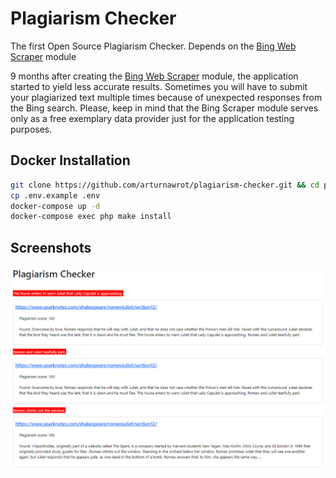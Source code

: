 # Plagiarism Checker

The first Open Source Plagiarism Checker. Depends on the [Bing Web Scraper](https://github.com/arturnawrot/web-scraper) module

9 months after creating the [Bing Web Scraper](https://github.com/arturnawrot/web-scraper) module, the application started to yield less accurate results. Sometimes you will have to submit your plagiarized text multiple times because of unexpected responses from the Bing search. Please, keep in mind that the Bing Scraper module serves only as a free exemplary data provider just for the application testing purposes. 

## Docker Installation

```bash
git clone https://github.com/arturnawrot/plagiarism-checker.git && cd plagiarism-checker
cp .env.example .env
docker-compose up -d
docker-compose exec php make install
```

## Screenshots 
![Results](https://github.com/arturnawrot/plagiarism-checker/blob/master/screenshots/results.png?raw=true "Results")

